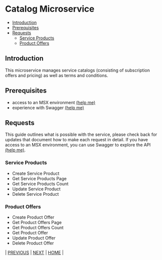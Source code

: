 # Catalog Microservice
* [Introduction](#introduction)
* [Prerequisites](#prerequisites)
* [Requests](#requests)
    * [Service Products](#service-products)
    * [Product Offers](#product-offers)


## Introduction
This microservice manages service catalogs (consisting of subscription offers and pricing) as well as terms and conditions.


## Prerequisites
* access to an MSX environment [(help me)](../01-msx-developer-program-basics/02-getting-access-to-an-msx-environment.md)
* experience with Swagger [(help me)](../01-msx-developer-program-basics/04-using-the-swagger-documentation.md)


## Requests
This guide outlines what is possible with the service, please check back for updates that document how to make each request in detail. If you have access to an MSX environment, you can use Swagger to explore the API [(help me)](#prerequisites).

### Service Products
* Create Service Product
* Get Service Products Page
* Get Service Products Count
* Update Service Product
* Delete Service Product

### Product Offers
* Create Product Offer
* Get Product Offers Page
* Get Product Offers Count
* Get Product Offer
* Update Product Offer
* Delete Product Offer


| [PREVIOUS](10-catalog-microservice.md) | [NEXT](11-manage-microservice.md) | [HOME](../index.md#msx-platform-sdk) |

